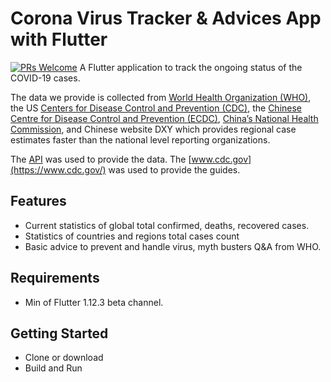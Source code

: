 # Corona Virus Tracker & Advices App with Flutter
[![PRs Welcome](https://img.shields.io/badge/PRs-welcome-brightgreen.svg?style=flat)](http://makeapullrequest.com)
A Flutter application to track the ongoing status of the COVID-19 cases. 

The data we provide is collected from [World Health Organization (WHO)](https://www.who.int/), the US [Centers for Disease Control and Prevention (CDC)](https://www.cdc.gov/), the [Chinese Centre for Disease Control and Prevention (ECDC)](http://www.chinacdc.cn/en/), [China’s National Health Commission](http://en.nhc.gov.cn/), and Chinese website DXY which provides regional case estimates faster than the national level reporting organizations.

The [API]( https://coronavirus-19-api.herokuapp.com/ ) was used to provide the data. The [www.cdc.gov](https://www.cdc.gov/) was used to provide the guides.


## Features
- Current statistics of global total confirmed, deaths, recovered cases.
- Statistics of countries and regions total cases count
- Basic advice to prevent and handle virus,  myth busters Q&A from WHO.

## Requirements
- Min of Flutter 1.12.3 beta channel.

## Getting Started
- Clone or download
- Build and Run

